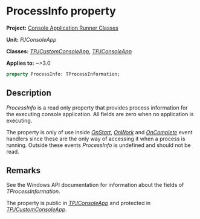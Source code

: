 # ProcessInfo property

**Project:** [Console Application Runner Classes](../API.md)

**Unit:** _PJConsoleApp_

**Classes:** [_TPJCustomConsoleApp_](./TPJCustomConsoleApp.md), [_TPJConsoleApp_](./TPJConsoleApp.md)

**Applies to:** ~>3.0

```pascal
property ProcessInfo: TProcessInformation;
```

## Description

_ProcessInfo_ is a read only property that provides process information for the executing console application. All fields are zero when no application is executing.

The property is only of use inside [_OnStart_](./TPJCustomConsoleApp-OnStart.md), [_OnWork_](./TPJCustomConsoleApp-OnWork.md) and [_OnComplete_](./TPJCustomConsoleApp-OnComplete.md) event handlers since these are the only way of accessing it when a process is running. Outside these events _ProcessInfo_ is undefined and should not be read.

## Remarks

See the Windows API documentation for information about the fields of _TProcessInformation_.

The property is public in [_TPJConsoleApp_](./TPJConsoleApp.md) and protected in [_TPJCustomConsoleApp_](./TPJCustomConsoleApp.md).
